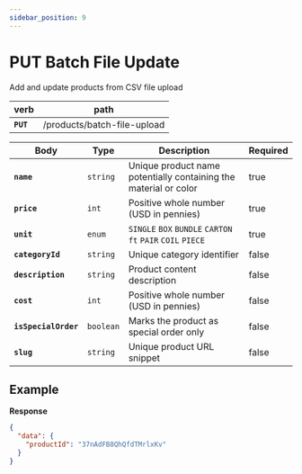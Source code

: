 ```yaml
---
sidebar_position: 9
---
```


# PUT Batch File Update

Add and update products from CSV file upload

| verb      | path                        |
| --------- | --------------------------- |
| **`PUT`** | /products/batch-file-upload |

| Body                 | Type      | Description                                                      | Required |
| -------------------- | --------- | ---------------------------------------------------------------- | -------- |
| **`name`**           | `string`  | Unique product name potentially containing the material or color | true     |
| **`price`**          | `int`     | Positive whole number (USD in pennies)                           | true     |
| **`unit`**           | `enum`    | `SINGLE` `BOX` `BUNDLE` `CARTON` `ft` `PAIR` `COIL` `PIECE`      | true     |
| **`categoryId`**     | `string`  | Unique category identifier                                       | false    |
| **`description`**    | `string`  | Product content description                                      | false    |
| **`cost`**           | `int`     | Positive whole number (USD in pennies)                           | false    |
| **`isSpecialOrder`** | `boolean` | Marks the product as special order only                          | false    |
| **`slug`**           | `string`  | Unique product URL snippet                                       | false    |

## Example

**Response**

```json
{
  "data": {
    "productId": "37nAdFB8QhQfdTMrlxKv"
  }
}
```
